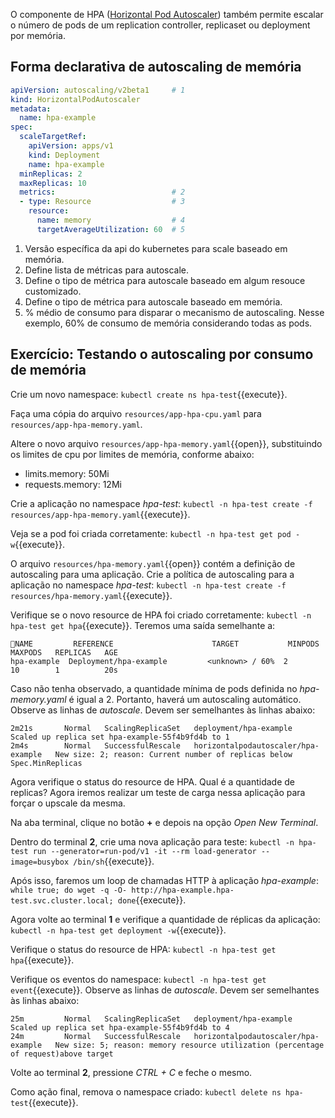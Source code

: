 O componente de HPA ([Horizontal Pod Autoscaler](https://kubernetes.io/docs/tasks/run-application/horizontal-pod-autoscale/)) também permite escalar o número de pods de um replication controller, replicaset ou deployment por memória. 


## Forma declarativa de autoscaling de memória

```yaml
apiVersion: autoscaling/v2beta1     # 1
kind: HorizontalPodAutoscaler
metadata:
  name: hpa-example
spec:
  scaleTargetRef:
    apiVersion: apps/v1
    kind: Deployment
    name: hpa-example
  minReplicas: 2
  maxReplicas: 10
  metrics:                          # 2
  - type: Resource                  # 3
    resource:
      name: memory                  # 4
      targetAverageUtilization: 60  # 5
```

1. Versão específica da api do kubernetes para scale baseado em memória.
2. Define lista de métricas para autoscale.
3. Define o tipo de métrica para autoscale baseado em algum resouce customizado.
4. Define o tipo de métrica para autoscale baseado em memória.
5. % médio de consumo para disparar o mecanismo de autoscaling. Nesse exemplo, 60% de consumo de memória considerando todas as pods.

## Exercício: Testando o autoscaling por consumo de memória

Crie um novo namespace: `kubectl create ns hpa-test`{{execute}}.

Faça uma cópia do arquivo `resources/app-hpa-cpu.yaml` para `resources/app-hpa-memory.yaml`.

Altere o novo arquivo `resources/app-hpa-memory.yaml`{{open}}, substituindo os limites de cpu por limites de memória, conforme abaixo:
- limits.memory: 50Mi
- requests.memory: 12Mi

Crie a aplicação no namespace *hpa-test*: `kubectl -n hpa-test create -f resources/app-hpa-memory.yaml`{{execute}}.

Veja se a pod foi criada corretamente: `kubectl -n hpa-test get pod -w`{{execute}}.

O arquivo `resources/hpa-memory.yaml`{{open}} contém a definição de autoscaling para uma aplicação.
Crie a política de autoscaling para a aplicação no namespace *hpa-test*: `kubectl -n hpa-test create -f resources/hpa-memory.yaml`{{execute}}.

Verifique se o novo resource de HPA foi criado corretamente: `kubectl -n hpa-test get hpa`{{execute}}.
Teremos uma saída semelhante a:

```
NAME         REFERENCE                      TARGET           MINPODS   MAXPODS   REPLICAS   AGE
hpa-example  Deployment/hpa-example         <unknown> / 60%  2         10        1          20s
```

Caso não tenha observado, a quantidade mínima de pods definida no *hpa-memory.yaml* é igual a 2. Portanto, haverá um autoscaling automático.
Observe as linhas de *autoscale*. Devem ser semelhantes às linhas abaixo:

```
2m21s       Normal   ScalingReplicaSet   deployment/hpa-example                Scaled up replica set hpa-example-55f4b9fd4b to 1
2m4s        Normal   SuccessfulRescale   horizontalpodautoscaler/hpa-example   New size: 2; reason: Current number of replicas below Spec.MinReplicas
```

Agora verifique o status do resource de HPA. Qual é a quantidade de replicas?
Agora iremos realizar um teste de carga nessa aplicação para forçar o upscale da mesma.

Na aba terminal, clique no botão **+** e depois na opção *Open New Terminal*.

Dentro do terminal **2**, crie uma nova aplicação para teste: `kubectl -n hpa-test run --generator=run-pod/v1 -it --rm load-generator --image=busybox /bin/sh`{{execute}}.

Após isso, faremos um loop de chamadas HTTP à aplicação *hpa-example*: `while true; do wget -q -O- http://hpa-example.hpa-test.svc.cluster.local; done`{{execute}}.

Agora volte ao terminal **1** e verifique a quantidade de réplicas da aplicação: `kubectl -n hpa-test get deployment -w`{{execute}}.

Verifique o status do resource de HPA: `kubectl -n hpa-test get hpa`{{execute}}.

Verifique os eventos do namespace: `kubectl -n hpa-test get event`{{execute}}. Observe as linhas de *autoscale*. Devem ser semelhantes às linhas abaixo:

```
25m         Normal   ScalingReplicaSet   deployment/hpa-example                Scaled up replica set hpa-example-55f4b9fd4b to 4
24m         Normal   SuccessfulRescale   horizontalpodautoscaler/hpa-example   New size: 5; reason: memory resource utilization (percentage of request)above target
```

Volte ao terminal **2**, pressione *CTRL + C* e feche o mesmo. 

Como ação final, remova o namespace criado: `kubectl delete ns hpa-test`{{execute}}.
